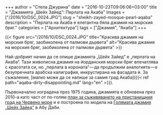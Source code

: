 +++
author = "Стела Джурина"
date = "2016-10-23T09:06:06+03:00"
title = "Джамията „Шейх Зайед“: Перлата на Акаба"
images = ["/2016/10/DSC_0024.JPG"]
slug = "sheikh-zayed-mosque-pearl-aqaba"
description = "Перлата на Акаба е елегантна бяла джамия на морския бряг."
categories = ["Архитектура"]
tags = ["Джамия", "Акаба"]
+++

{{< figure src="/2016/10/DSC_0024.JPG" title="Красива джамия на морския бряг, заобиколена от палмови дървета" alt="Красива джамия на морския бряг, заобиколена от палмови дървета" >}}

Най-добрият начин да се опише джамията „Шейх Зайед“ е „перлата на Акаба“. Тази живописна джамия на йорданския морски бряг впечатлява с красотата си, но „перлата в короната“ — да продължим аналогията — е безупречната арабска калиграфия, инкрустирана на фасадата ѝ. За съжаление, [малко може да се напише за самия град Акаба]({{< ref path="aqaba-dirty-disappointing.md" lang="en" >}}).

<!--more-->

Първоначално изградена през 1975 година, джамията е обновена през 2010-а като част от по-голям [план за съживяването на пристанищния град на Червено море](http://www.marsazayed.com/) и е построена по модела на [Голямата джамия „Шейх Зайед“](http://www.szgmc.gov.ae/en/) в Абу Даби.
